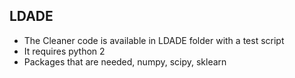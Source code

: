 ## LDADE
- The Cleaner code is available in LDADE folder with a test script
- It requires python 2
- Packages that are needed, numpy, scipy, sklearn